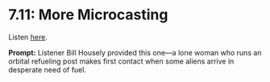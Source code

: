 # 7.11: More Microcasting 

Listen [here](http://www.writingexcuses.com/2012/03/11/writing-excuses-7-11-more-microcasting/). 

**Prompt:** Listener Bill Housely provided this one—a lone woman who runs an orbital refueling post makes first contact when some aliens arrive in desperate need of fuel.